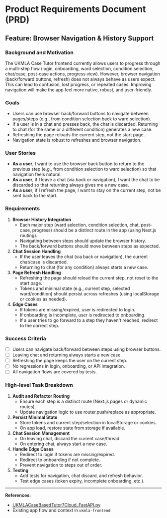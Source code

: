 # Product Requirements Document (PRD)

## Feature: Browser Navigation & History Support

### Background and Motivation
The UKMLA Case Tutor frontend currently allows users to progress through a multi-step flow (login, onboarding, ward selection, condition selection, chat/case, post-case actions, progress view). However, browser navigation (back/forward buttons, refresh) does not always behave as users expect. This can lead to confusion, lost progress, or repeated cases. Improving navigation will make the app feel more native, robust, and user-friendly.

### Goals
- Users can use browser back/forward buttons to navigate between pages/steps (e.g., from condition selection back to ward selection).
- If a user is in a chat and presses back, the chat is discarded. Returning to chat (for the same or a different condition) generates a new case.
- Refreshing the page reloads the current step, not the start page.
- Navigation state is robust to refreshes and browser navigation.

### User Stories
- **As a user**, I want to use the browser back button to return to the previous step (e.g., from condition selection to ward selection) so that navigation feels natural.
- **As a user**, if I leave a chat (via back or navigation), I want the chat to be discarded so that returning always gives me a new case.
- **As a user**, if I refresh the page, I want to stay on the current step, not be sent back to the start.

### Requirements
1. **Browser History Integration**
    - Each major step (ward selection, condition selection, chat, post-case, progress) should be a distinct route in the app (using Next.js routing).
    - Navigating between steps should update the browser history.
    - The back/forward buttons should move between steps as expected.
2. **Chat Session Handling**
    - If the user leaves the chat (via back or navigation), the current chat/case is discarded.
    - Returning to chat (for any condition) always starts a new case.
3. **Page Refresh Handling**
    - Refreshing the page should reload the current step, not reset to the start page.
    - Tokens and minimal state (e.g., current step, selected ward/condition) should persist across refreshes (using localStorage or cookies as needed).
4. **Edge Cases**
    - If tokens are missing/expired, user is redirected to login.
    - If onboarding is incomplete, user is redirected to onboarding.
    - If a user tries to go forward to a step they haven't reached, redirect to the correct step.

### Success Criteria
- [ ] Users can navigate back/forward between steps using browser buttons.
- [ ] Leaving chat and returning always starts a new case.
- [ ] Refreshing the page keeps the user on the current step.
- [ ] No regressions in login, onboarding, or API integration.
- [ ] All navigation flows are covered by tests.

### High-level Task Breakdown
1. **Audit and Refactor Routing**
    - Ensure each step is a distinct route (Next.js pages or dynamic routes).
    - Update navigation logic to use router.push/replace as appropriate.
2. **Persist Minimal State**
    - Store tokens and current step/selection in localStorage or cookies.
    - On app load, restore state from storage if available.
3. **Chat Session Management**
    - On leaving chat, discard the current case/thread.
    - On entering chat, always start a new case.
4. **Handle Edge Cases**
    - Redirect to login if tokens are missing/expired.
    - Redirect to onboarding if not complete.
    - Prevent navigation to steps out of order.
5. **Testing**
    - Add tests for navigation, chat discard, and refresh behavior.
    - Test edge cases (token expiry, incomplete onboarding, etc.).

---

**References:**
- [UKMLACaseBasedTutor7Cloud_FastAPI.py](https://github.com/talvinramnah/UKMLACaseTutorAPIVersion/blob/main/UKMLACaseBasedTutor7Cloud_FastAPI.py)
- Existing app flow and context in `ukmla-frontend` 